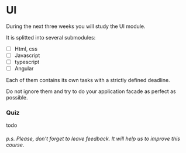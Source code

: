 # UI

During the next three weeks you will study the UI module.

It is splitted into several submodules:

- [ ] Html, css
- [ ] Javascript
- [ ] typescript
- [ ] Angular

Each of them contains its own tasks with a strictly defined deadline.

Do not ignore them and try to do your application facade as perfect as possible.


### Quiz
todo

###### p.s. Please, don't forget to leave feedback. It will help us to improve this course.


 